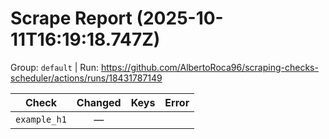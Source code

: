 # Scrape Report (2025-10-11T16:19:18.747Z)

Group: `default`  |  Run: https://github.com/AlbertoRoca96/scraping-checks-scheduler/actions/runs/18431787149

| Check | Changed | Keys | Error |
|---|:---:|:--|:--|
| `example_h1` | — |  |  |
